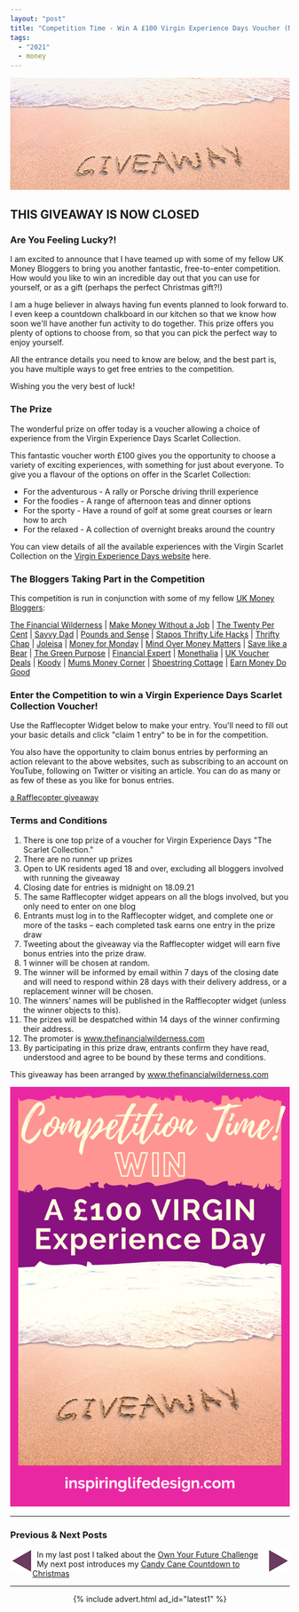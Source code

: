 ```yaml
---
layout: "post"
title: "Competition Time - Win A £100 Virgin Experience Days Voucher (NOW CLOSED)"
tags:
  - "2021"
  - money
---
```


<center>
    <img src='/i/2021/competition/competition-time-header.png' alt='Giveaway drawn in sandy beach header image'>
</center>

## THIS GIVEAWAY IS NOW CLOSED

### Are You Feeling Lucky?!
I am excited to announce that I have teamed up with some of my fellow UK Money Bloggers to bring you another fantastic, free-to-enter competition. How would you like to win an incredible day out that you can use for yourself, or as a gift (perhaps the perfect Christmas gift?!) 

I am a huge believer in always having fun events planned to look forward to. I even keep a countdown chalkboard in our kitchen so that we know how soon we'll have another fun activity to do together. This prize offers you plenty of options to choose from, so that you can pick the perfect way to enjoy yourself.

All the entrance details you need to know are below, and the best part is, you have multiple ways to get free entries to the competition.

Wishing you the very best of luck!

### The Prize
The wonderful prize on offer today is a voucher allowing a choice of experience from the Virgin Experience Days Scarlet Collection.

This fantastic voucher worth £100 gives you the opportunity to choose a variety of exciting experiences, with something for just about everyone. To give you a flavour of the options on offer in the Scarlet Collection:

<ul>
<li>For the adventurous - A rally or Porsche driving thrill experience</li>
<li>For the foodies - A range of afternoon teas and dinner options</li>
<li>For the sporty - Have a round of golf at some great courses or learn how to arch</li>
<li>For the relaxed - A collection of overnight breaks around the country</li>
</ul>

You can view details of all the available experiences with the Virgin Scarlet Collection on the <a href="https://www.virginexperiencedays.co.uk/the-scarlet-collection" target="_blank" rel="noreferrer noopener">Virgin Experience Days website</a> here.

### The Bloggers Taking Part in the Competition
This competition is run in conjunction with some of my fellow <a href="https://ukmoneybloggers.com/" target="_blank" rel="noreferrer noopener">UK Money
Bloggers</a>:

<span style="display: block; text-align: left;"><a href="https://www.thefinancialwilderness.com" target="_blank" rel="noopener noreferrer">The Financial Wilderness</a> |&nbsp;<a href="http://www.makemoneywithoutajob.com" target="_blank" rel="noopener noreferrer">Make Money Without a Job</a> | <a href="https://the-twenty-per-cent.com" target="_blank" rel="noopener noreferrer">The Twenty Per Cent</a> | <a href="https://www.savvydad.co.uk" target="_blank" rel="noopener noreferrer">Savvy Dad</a> | <a href="https://www.poundsandsense.com" target="_blank" rel="noopener noreferrer">Pounds and Sense</a> | <a href="https://staposthriftylifehacks.co.uk" target="_blank" rel="noopener noreferrer">Stapos Thrifty Life Hacks</a> | <a href="http://www.thriftychap.com" target="_blank" rel="noopener noreferrer">Thrifty Chap</a> | <a href="https://joleisa.com" target="_blank" rel="noopener noreferrer">Joleisa</a> | <a href="http://moneyformonday.com" target="_blank" rel="noopener noreferrer">Money for Monday</a> | <a href="https://mindovermoneymatters.co.uk" target="_blank" rel="noopener noreferrer">Mind Over Money Matters</a> | <a href="https://www.savelikeabear.co.uk" target="_blank" rel="noopener noreferrer">Save like a Bear</a> | <a href="https://thegreenpurpose.com" target="_blank" rel="noopener noreferrer">The Green Purpose</a> | <a href="http://www.financial-
expert.co.uk" target="_blank" rel="noopener noreferrer">Financial Expert</a> | <a href="https://monethalia.com" target="_blank" rel="noopener noreferrer">Monethalia</a> | <a href="http://ukvoucherdeals.co.uk" target="_blank" rel="noopener noreferrer">UK Voucher Deals</a> | <a href="https://www.koody.co" target="_blank" rel="noopener noreferrer">Koody</a> | <a href="https://mumsmoneycorner.com" target="_blank" rel="noopener noreferrer">Mums Money Corner</a> | <a href="http://www.shoestringcottage.com" target="_blank" rel="noopener noreferrer">Shoestring Cottage</a> | <a href="https://www.earnmoneydogood.com" target="_blank" rel="noopener noreferrer">Earn Money Do Good</a></span>

### Enter the Competition to win a Virgin Experience Days Scarlet Collection Voucher!
Use the Rafflecopter Widget below to make your entry. You'll need to fill out your basic details and click "claim 1 entry" to be in for the competition.

You also have the opportunity to claim bonus entries by performing an action relevant to the above websites, such as subscribing to an account on YouTube, following on Twitter or visiting an article. You can do as many or as few of these as you like for bonus entries.

<!-- wp:html -->
<a class="rcptr" href="http://www.rafflecopter.com/rafl/display/ef0e8e302/" rel="nofollow"
data-raflid="ef0e8e302" data-theme="classic" data-template="" id="rcwidget_utqmt2x0">a
Rafflecopter giveaway</a>
<script src="https://widget-prime.rafflecopter.com/launch.js"></script>
<!-- /wp:html -->

### Terms and Conditions

1. There is one top prize of a voucher for Virgin Experience Days &quot;The Scarlet Collection.&quot; 
2. There are no runner up prizes 
3. Open to UK residents aged 18 and over, excluding all bloggers involved with running the giveaway
4. Closing date for entries is midnight on 18.09.21 
5. The same Rafflecopter widget appears on all the blogs involved, but you only need to enter on one
blog 
6. Entrants must log in to the Rafflecopter widget, and complete one or more of the tasks –
each completed task earns one entry in the prize draw 
7. Tweeting about the giveaway via the Rafflecopter widget will earn five bonus entries into the prize draw. 
8. 1 winner will be chosen at random. 
9. The winner will be informed by email within 7 days of the closing date and will need
to respond within 28 days with their delivery address, or a replacement winner will be chosen.
10. The winners’ names will be published in the Rafflecopter widget (unless the winner objects
to this). 
11. The prizes will be despatched within 14 days of the winner confirming their address.
12. The promoter is <a href="https://www.thefinancialwilderness.com/">www.thefinancialwilderness.com</a>
13. By participating in this prize draw, entrants confirm they have read, understood and agree to be
bound by these terms and conditions.

This giveaway has been arranged by <a href="https://www.thefinancialwilderness.com/" target="_blank" rel="noreferrer noopener">www.thefinancialwilderness.com</a>

<!-- Pinterest image -->
![Virgin Experience Day Competition pinterest image](/i/2021/competition/competition-time-pin.png)

***

### Previous & Next Posts

<a href="/posts/own-your-future.html" style="float: left"><img src='/i/backward.png' alt='backward arrow for previous post' /></a> &nbsp;
<a href="/posts/jewellery-giveaway.html" style="float: right"><img src='/i/forward.png' alt='forward arrow for next post' /></a>
In my last post I talked about the [Own Your Future Challenge](/posts/own-your-future.html)<br>
&nbsp;&nbsp;My next post introduces my [Candy Cane Countdown to Christmas](/posts/jewellery-giveaway.html)
<br>

***

<!-- START ADVERTISER: Latest ad 1 -->
<center>
{% include advert.html ad_id="latest1" %}
</center>
<!-- END ADVERTISER: Latest 1 -->
<br />